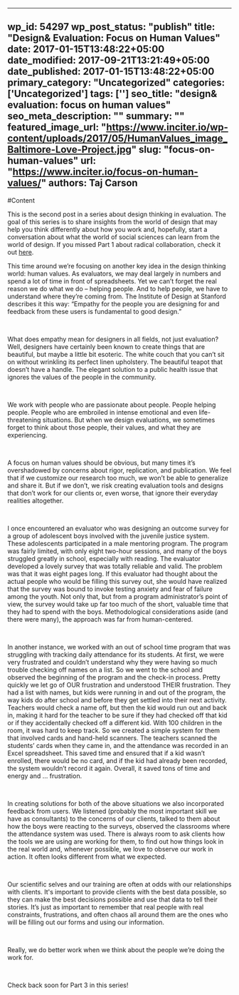 
---
wp_id: 54297
wp_post_status: "publish" 
title: "Design& Evaluation: Focus on Human Values"
date: 2017-01-15T13:48:22+05:00
date_modified: 2017-09-21T13:21:49+05:00
date_published: 2017-01-15T13:48:22+05:00
primary_category: "Uncategorized"
categories: ['Uncategorized'] 
tags: ['']
seo_title: "design& evaluation: focus on human values"
seo_meta_description: ""
summary: ""
featured_image_url: "https://www.inciter.io/wp-content/uploads/2017/05/HumanValues_image_Baltimore-Love-Project.jpg"
slug: "focus-on-human-values"
url: "https://www.inciter.io/focus-on-human-values/"
authors: Taj Carson
---

#Content

This is the second post in a series about design thinking in evaluation. The goal of this series is to share insights from the world of design that may help you think differently about how you work and, hopefully, start a conversation about what the world of social sciences can learn from the world of design. If you missed Part 1 about radical collaboration, check it out [here](https://www.inciter.io/design-evaluation-radical-collaboration/).

This time around we’re focusing on another key idea in the design thinking world: human values. As evaluators, we may deal largely in numbers and spend a lot of time in front of spreadsheets. Yet we can’t forget the real reason we do what we do – helping people. And to help people, we have to understand where they’re coming from. The Institute of Design at Stanford describes it this way: “Empathy for the people you are designing for and feedback from these users is fundamental to good design.”

&nbsp;

What does empathy mean for designers in all fields, not just evaluation? Well, designers have certainly been known to create things that are beautiful, but maybe a little bit esoteric. The white couch that you can’t sit on without wrinkling its perfect linen upholstery. The beautiful teapot that doesn’t have a handle. The elegant solution to a public health issue that ignores the values of the people in the community.

&nbsp;

We work with people who are passionate about people. People helping people. People who are embroiled in intense emotional and even life-threatening situations. But when we design evaluations, we sometimes forget to think about those people, their values, and what they are experiencing.

&nbsp;

A focus on human values should be obvious, but many times it’s overshadowed by concerns about rigor, replication, and publication. We feel that if we customize our research too much, we won’t be able to generalize and share it. But if we don’t, we risk creating evaluation tools and designs that don’t work for our clients or, even worse, that ignore their everyday realities altogether.

&nbsp;

I once encountered an evaluator who was designing an outcome survey for a group of adolescent boys involved with the juvenile justice system. These&nbsp;adolescents participated in a male mentoring program. The program was fairly limited, with only eight two-hour sessions, and many of the boys struggled greatly in school, especially with reading. The evaluator developed a lovely survey that was totally reliable and valid. The problem was that it was eight pages long. If this evaluator had thought about the actual people who would be filling this survey out, she would have realized that the survey was bound to invoke testing anxiety and fear of failure among the youth. Not only that, but from a program administrator’s point of view, the survey would take up far too much of the short, valuable time that they had to spend with the boys. Methodological considerations aside (and there were many), the approach was far from human-centered.

&nbsp;

In another instance, we worked with an out of school time program that was struggling with tracking daily attendance for its students. At first, we were very frustrated and couldn’t understand why they were having so much trouble checking off names on a list. So we went to the school and observed the beginning of the program and the check-in process. Pretty quickly we let go of OUR frustration and understood THEIR frustration. They had a list with names, but kids were running in and out of the program, the way kids do after school and before they get settled into their next activity. Teachers would check a name off, but then the kid would run out and back in, making it hard for the teacher to be sure if they had checked off that kid or if they accidentally checked off a different kid. With 100 children in the room, it was hard to keep track. So we created a simple system for them that involved cards and hand-held scanners. The teachers scanned the students’ cards when they came in, and the attendance was recorded in an Excel spreadsheet. This saved time and ensured that if a kid wasn’t enrolled, there would be no card, and if the kid had already been recorded, the system wouldn’t record it again. Overall, it saved tons of time and energy and … frustration.

&nbsp;

In creating solutions for both of the above situations we also incorporated feedback from users. We listened (probably the most important skill we have as consultants) to the concerns of our clients, talked to them about how the boys were reacting to the surveys, observed the classrooms where the attendance system was used. There is always room to ask clients how the tools we are using are working for them, to find out how things look in the real world and, whenever possible, we love to observe our work in action. It often looks different from what we expected.

&nbsp;

Our scientific selves and our training are often at odds with our relationships with clients. It's important to provide clients with the best data possible, so they can make the best decisions possible and use that data to tell their stories. It’s just as important to remember that real people with real constraints, frustrations, and often chaos all around them are the ones who will be filling out our forms and using our information.

&nbsp;

Really, we do better work when we think about the people we’re doing the work for.

&nbsp;

Check back soon for Part 3 in this series!

